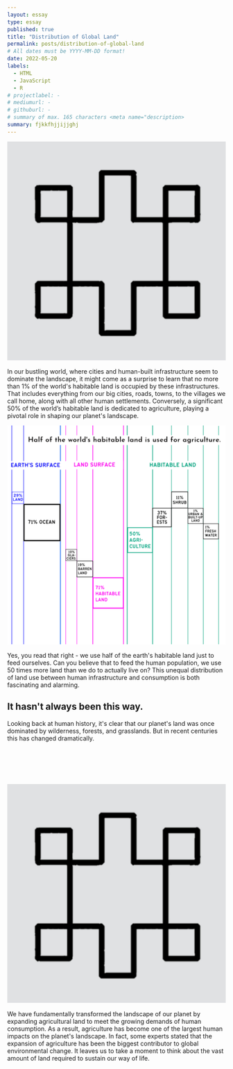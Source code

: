 ```yaml
---
layout: essay
type: essay
published: true
title: "Distribution of Global Land"
permalink: posts/distribution-of-global-land
# All dates must be YYYY-MM-DD format!
date: 2022-05-20
labels:
  - HTML
  - JavaScript
  - R
# projectlabel: -
# mediumurl: -
# githuburl: -
# summary of max. 165 characters <meta name="description>
summary: fjkkfhjjijjghj
---
```


<img class="ui tiny left circular floated image" src="../images/tools-section1.jpg">

In our bustling world, where cities and human-built infrastructure seem to dominate the landscape, it might come as a surprise to learn that no more than 1% of the world's habitable land is occupied by these infrastructures. That includes everything from our big cities, roads, towns, to the villages we call home, along with all other human settlements. Conversely, a significant 50% of the world’s habitable land is dedicated to agriculture, playing a pivotal role in shaping our planet's landscape.

<div style="max-width: 700px;"><img class="ui fluid image" src="/images/global-land.png"></div>

Yes, you read that right - we use half of the earth's habitable land just to feed ourselves. Can you believe that to feed the human population, we use 50 times more land than we do to actually live on? This unequal distribution of land use between human infrastructure and consumption is both fascinating and alarming. 

## It hasn't always been this way.

Looking back at human history, it's clear that our planet's land was once dominated by wilderness, forests, and grasslands. But in recent centuries this has changed dramatically.

<div style="margin-top: 8%; margin-bottom: 8%; max-width: 700px;"><script type="text/javascript" defer src="https://datawrapper.dwcdn.net/1xd1A/embed.js?v=4" charset="utf-8"></script><noscript><img src="https://datawrapper.dwcdn.net/1xd1A/full.png" alt="" /></noscript></div>

<img class="ui tiny left circular floated image" src="../images/tools-section1.jpg">

We have fundamentally transformed the landscape of our planet by expanding agricultural land to meet the growing demands of human consumption. As a result, agriculture has become one of the largest human impacts on the planet's landscape. In fact, some experts stated that the expansion of agriculture has been the biggest contributor to global environmental change. It leaves us to take a moment to think about the vast amount of land required to sustain our way of life.
